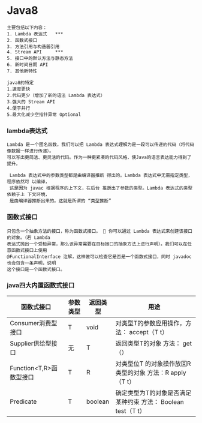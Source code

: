 # Java8
```
主要包括以下内容： 
1. Lambda 表达式   ***
2. 函数式接口
3. 方法引用与构造器引用
4. Stream API     ***
5. 接口中的默认方法与静态方法
6. 新时间日期 API
7. 其他新特性
```
```
java8的特定
1.速度更快
2.代码更少（增加了新的语法 Lambda 表达式）
3.强大的 Stream API
4.便于并行
5.最大化减少空指针异常 Optional
```
### lambda表达式
```
Lambda 是一个匿名函数，我们可以把 Lambda 表达式理解为是一段可以传递的代码（将代码像数据一样进行传递）。
可以写出更简洁、更灵活的代码。作为一种更紧凑的代码风格，使Java的语言表达能力得到了提升。

 Lambda 表达式中的参数类型都是由编译器推断 得出的。Lambda 表达式中无需指定类型，程序依然可 以编译，
 这是因为 javac 根据程序的上下文，在后台 推断出了参数的类型。Lambda 表达式的类型依赖于上 下文环境，
 是由编译器推断出来的。这就是所谓的 “类型推断”
```

### 函数式接口
```
只包含一个抽象方法的接口，称为函数式接口。  你可以通过 Lambda 表达式来创建该接口的对象。（若 Lambda 
表达式抛出一个受检异常，那么该异常需要在目标接口的抽象方法上进行声明）。我们可以在任意函数式接口上使用
@FunctionalInterface 注解，这样做可以检查它是否是一个函数式接口，同时 javadoc 也会包含一条声明，说明
这个接口是一个函数式接口。
```

### java四大内置函数式接口
|函数式接口|参数类型|返回类型|用途|
|-|-|-|-|
|Consumer<T>消费型接口|T|void|对类型T的参数应用操作，方法： accept（T t）|
|Supplier<T>供给型接口|无|T|返回类型T的对象 方法： get（）|
|Function<T,R>函数型接口|T|R|对类型位T 的对象操作放回R类型的对象 方法：R apply（T t）|
|Predicate|T|boolean|确定类型为T的对象是否满足某种约束 方法： Boolean test（T t）|











